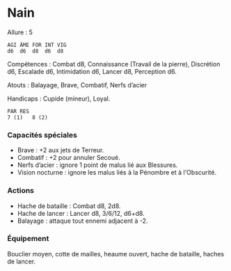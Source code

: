 # Nain

Allure : 5

	AGI	ÂME	FOR	INT	VIG
	d6	d6	d8	d6	d8

Compétences : Combat d8, Connaissance (Travail de la pierre), Discrétion d6, Escalade d6, Intimidation d6, Lancer d8, Perception d6.

Atouts : Balayage, Brave, Combatif, Nerfs d’acier

Handicaps : Cupide (mineur), Loyal.

	PAR	RES
	7 (1)	8 (2)

### Capacités spéciales
- Brave : +2 aux jets de Terreur.
- Combatif : +2 pour annuler Secoué.
- Nerfs d’acier : ignore 1 point de malus lié aux Blessures.
- Vision nocturne : ignore les malus liés à la Pénombre et à l'Obscurité.

### Actions
- Hache de bataille : Combat d8, 2d8.
- Hache de lancer : Lancer d8, 3/6/12, d6+d8.
- Balayage : attaque tout ennemi adjacent à -2.

### Équipement
Bouclier moyen, cotte de mailles, heaume ouvert, hache de bataille, haches de lancer.
